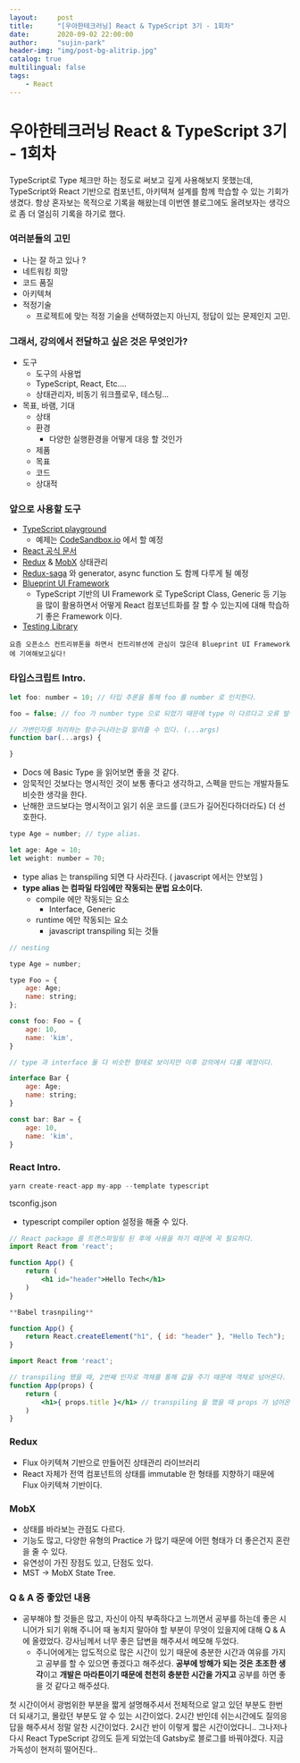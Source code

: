 ```yaml
---
layout:     post
title:      "[우아한테크러닝] React & TypeScript 3기 - 1회차"
date:       2020-09-02 22:00:00
author:     "sujin-park"
header-img: "img/post-bg-alitrip.jpg"
catalog: true
multilingual: false
tags:
    - React
---
```

우아한테크러닝 React & TypeScript 3기 - 1회차
========================

TypeScript로 Type 체크만 하는 정도로 써보고 깊게 사용해보지 못했는데,
TypeScript와 React 기반으로 컴포넌트, 아키텍쳐 설계를 함께 학습할 수 있는 기회가 생겼다.
항상 혼자보는 목적으로 기록을 해왔는데 이번엔 블로그에도 올려보자는 생각으로 좀 더 열심히 기록을 하기로 했다.


### 여러분들의 고민

- 나는 잘 하고 있나 ?
- 네트워킹 희망
- 코드 품질
- 아키텍쳐
- 적정기술
    - 프로젝트에 맞는 적정 기술을 선택하였는지 아닌지, 정답이 있는 문제인지 고민.

### 그래서, 강의에서 전달하고 싶은 것은 무엇인가?

- 도구
    - 도구의 사용법
    - TypeScript, React, Etc....
    - 상태관리자, 비동기 워크플로우, 테스팅...
- 목표, 바램, 기대
    - 상태
    - 환경
        - 다양한 실행환경을 어떻게 대응 할 것인가
    - 제품
    - 목표
    - 코드
    - 상대적


### 앞으로 사용할 도구

- [TypeScript playground](https://www.typescriptlang.org/play)
    - 예제는 [CodeSandbox.io](http://codesandbox.io) 에서 할 예정
- [React 공식 문서](https://reactjs.org/)
- [Redux](https://redux.js.org/) & [MobX](https://mobx.js.org/README.html) 상태관리
- [Redux-saga](https://redux-saga.js.org/) 와 generator, async function 도 함께 다루게 될 예정
- [Blueprint UI Framework](https://blueprintjs.com/)
    - TypeScript 기반의 UI Framework 로 TypeScript Class, Generic 등 기능을 많이 활용하면서 어떻게 React 컴포넌트화를 잘 할 수 있는지에 대해 학습하기 좋은 Framework 이다.
- [Testing Library](https://testing-library.com/)

```
요즘 오픈소스 컨트리뷰톤을 하면서 컨트리뷰션에 관심이 많은데 Blueprint UI Framework 에 기여해보고싶다!
```


### 타입스크립트 Intro.

```jsx
let foo: number = 10; // 타입 추론을 통해 foo 를 number 로 인지한다.

foo = false; // foo 가 number type 으로 되었기 때문에 type 이 다르다고 오류 발생한다.

// 가변인자를 처리하는 함수구나라는걸 알려줄 수 있다. (...args)
function bar(...args) {

}
```

- Docs 에 Basic Type 을 읽어보면 좋을 것 같다.
- 암묵적인 것보다는 명시적인 것이 보통 좋다고 생각하고, 스펙을 만드는 개발자들도 비슷한 생각을 한다.
- 난해한 코드보다는 명시적이고 읽기 쉬운 코드를 (코드가 길어진다하더라도) 더 선호한다.

```jsx
type Age = number; // type alias.

let age: Age = 10;
let weight: number = 70;
```

- type alias 는 transpiling 되면 다 사라진다. ( javascript 에서는 안보임 )
- **type alias 는 컴파일 타임에만 작동되는 문법 요소이다.**
    - compile 에만 작동되는 요소
        - Interface, Generic
    - runtime 에만 작동되는 요소
        - javascript transpiling 되는 것들

```jsx
// nesting

type Age = number;

type Foo = {
	age: Age;
	name: string;
};

const foo: Foo = {
	age: 10,
	name: 'kim',
}

// type 과 interface 둘 다 비슷한 형태로 보이지만 이후 강의에서 다룰 예정이다.

interface Bar {
	age: Age;
	name: string;
}

const bar: Bar = {
	age: 10,
	name: 'kim',
}
```

### React Intro.

```jsx
yarn create-react-app my-app --template typescript
```

tsconfig.json

- typescript compiler option 설정을 해줄 수 있다.


```jsx
// React package 를 트랜스파일링 된 후에 사용을 하기 때문에 꼭 필요하다.
import React from 'react';

function App() {
	return (
		<h1 id="header">Hello Tech</h1>
	)
}

**Babel trasnpiling**

function App() {
	return React.createElement("h1", { id: "header" }, "Hello Tech");
}
```

```jsx
import React from 'react';

// transpiling 됐을 때, 2번째 인자로 객체를 통해 값을 주기 때문에 객체로 넘어온다.
function App(props) {
	return (
		<h1>{ props.title }</h1> // transpiling 을 했을 때 props 가 넘어온 변수라는걸 체크해줄 수 없기 때문에 {} 로 구분해준다.
	)
}

```

### Redux

- Flux 아키텍쳐 기반으로 만들어진 상태관리 라이브러리
- React 자체가 전역 컴포넌트의 상태를 immutable 한 형태를 지향하기 때문에 Flux 아키텍쳐 기반이다.

### MobX

- 상태를 바라보는 관점도 다르다.
- 기능도 많고, 다양한 유형의 Practice 가 많기 때문에 어떤 형태가 더 좋은건지 혼란을 줄 수 있다.
- 유연성이 가진 장점도 있고, 단점도 있다.
- MST → MobX State Tree.


### Q & A 중 좋았던 내용
- 공부해야 할 것들은 많고, 자신이 아직 부족하다고 느끼면서 공부를 하는데 좋은 시니어가 되기 위해 주니어 때 놓치지 말아야 할 부분이 무엇이 있을지에 대해 Q & A 에 올렸었다. 강사님께서 너무 좋은 답변을 해주셔서 메모해 두었다.
    - 주니어에게는 압도적으로 많은 시간이 있기 때문에 충분한 시간과 여유를 가지고 공부를 할 수 있으면 좋겠다고 해주셨다. **공부에 방해가 되는 것은 초조한 생각**이고 **개발은 마라톤이기 때문에 천천히 충분한 시간을 가지고** 공부를 하면 좋을 것 같다고 해주셨다.


첫 시간이어서 광범위한 부분을 짧게 설명해주셔서 전체적으로 알고 있던 부분도 한번 더 되새기고, 몰랐던 부분도 알 수 있는 시간이었다. 2시간 반인데 쉬는시간에도 질의응답을 해주셔서 정말 알찬 시간이었다. 2시간 반이 이렇게 짧은 시간이었다니..
그나저나 다시 React TypeScript 강의도 듣게 되었는데 Gatsby로 블로그를 바꿔야겠다. 지금 가독성이 현저히 떨어진다..